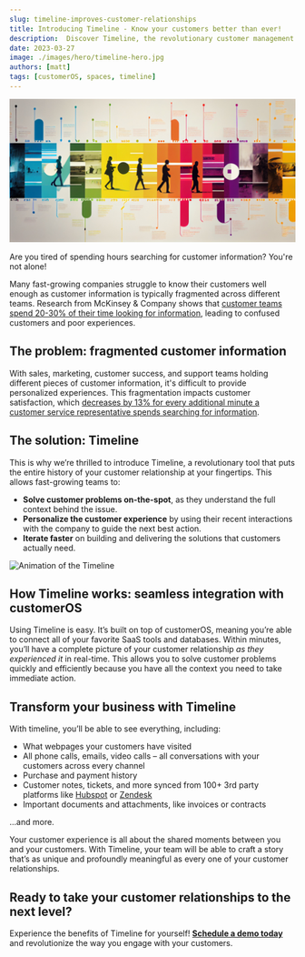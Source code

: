 ```yaml
---
slug: timeline-improves-customer-relationships
title: Introducing Timeline - Know your customers better than ever!
description:  Discover Timeline, the revolutionary customer management tool that consolidates your customers' entire journey in one place, saving you time and enhancing customer relationships. Schedule a demo today!
date: 2023-03-27
image: ./images/hero/timeline-hero.jpg
authors: [matt]
tags: [customerOS, spaces, timeline]
---
```


![Timeline hero image](images/hero/timeline-hero.jpg)

Are you tired of spending hours searching for customer information? You're not alone!

Many fast-growing companies struggle to know their customers well enough as customer information is typically fragmented across different teams. Research from McKinsey & Company shows that [customer teams spend 20-30% of their time looking for information][mckinsey], leading to confused customers and poor experiences.

<!--truncate-->

## The problem: fragmented customer information

With sales, marketing, customer success, and support teams holding different pieces of customer information, it's difficult to provide personalized experiences. This fragmentation impacts customer satisfaction, which [decreases by 13% for every additional minute a customer service representative spends searching for information][hbr].

## The solution:  Timeline

This is why we’re thrilled to introduce Timeline, a revolutionary tool that puts the entire history of your customer relationship at your fingertips.  This allows fast-growing teams to:

- **Solve customer problems on-the-spot**, as they understand the full context behind the issue.
- **Personalize the customer experience** by using their recent interactions with the company to guide the next best action.
- **Iterate faster** on building and delivering the solutions that customers actually need.

![Animation of the Timeline](images/Timeline-only.gif)

## How Timeline works: seamless integration with customerOS

Using Timeline is easy.  It’s built on top of customerOS, meaning you’re able to connect all of your favorite SaaS tools and databases.  Within minutes, you’ll have a complete picture of your customer relationship *as they experienced it* in real-time.  This allows you to solve customer problems quickly and efficiently because you have all the context you need to take immediate action.

## Transform your business with Timeline

With timeline, you’ll be able to see everything, including:

- What webpages your customers have visited
- All phone calls, emails, video calls – all conversations with your customers across every channel
- Purchase and payment history
- Customer notes, tickets, and more synced from 100+ 3rd party platforms like [Hubspot][hubspot] or [Zendesk][zendesk]
- Important documents and attachments, like invoices or contracts

…and more.  

Your customer experience is all about the shared moments between you and your customers.  With Timeline, your team will be able to craft a story that’s as unique and profoundly meaningful as every one of your customer relationships.  

## Ready to take your customer relationships to the next level?

Experience the benefits of Timeline for yourself!  [**Schedule a demo today**][demo] and revolutionize the way you engage with your customers.

<!---References--->

[demo]: /
[hbr]: https://hbr.org/2007/02/understanding-customer-experience
[hubspot]: /openline-hubspot-connector/
[mckinsey]: https://www.mckinsey.com/capabilities/people-and-organizational-performance/our-insights/if-were-all-so-busy-why-isnt-anything-getting-done
[zendesk]: /guides/connectors/zendesk-support/
